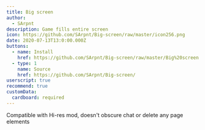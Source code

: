 ```yaml
---
title: Big screen
author:
  - SArpnt
description: Game fills entire screen
icon: https://github.com/SArpnt/Big-screen/raw/master/icon256.png
date: 2020-07-13T13:0:00.000Z
buttons:
  - name: Install
    href: https://github.com/SArpnt/Big-screen/raw/master/Big%20screen.user.js
  - type: 1
    name: Source
    href: https://github.com/SArpnt/Big-screen/
userscript: true
recommend: true
customData:
  cardboard: required
---
```

Compatible with Hi-res mod, doesn't obscure chat or delete any page elements
